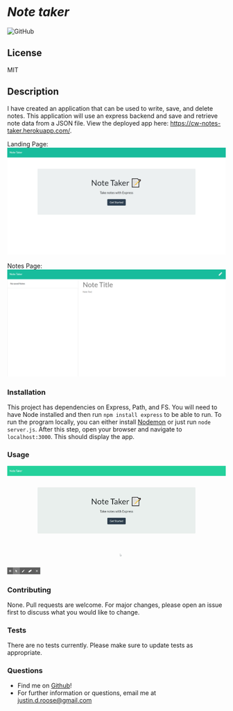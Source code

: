 # **_Note taker_**

![GitHub](https://img.shields.io/github/license/jdouglasr/note-taker)

## **License**

MIT

## **Description**

I have created an application that can be used to write, save, and delete notes. This application will use an express backend and save and retrieve note data from a JSON file. View the deployed app here: https://cw-notes-taker.herokuapp.com/.

Landing Page:
![Landing page of Note-Taker](/pics/index-html.png)

Notes Page:
![Notes page of Note-Taker](/pics/notes-html.png)

### **Installation**

This project has dependencies on Express, Path, and FS. You will need to have Node installed and then run `npm install express` to be able to run. To run the program locally, you can either install [Nodemon](https://nodemon.io/) or just run `node server.js`. After this step, open your browser and navigate to `localhost:3000`. This should display the app.

### **Usage**

![Note-Taker Demo](/pics/Note-Taker.gif)

### **Contributing**

None. Pull requests are welcome. For major changes, please open an issue first to discuss what you would like to change.

### **Tests**

There are no tests currently. Please make sure to update tests as appropriate.

### **Questions**

- Find me on [Github](https//github.com/jdouglasr)!
- For further information or questions, email me at justin.d.roose@gmail.com
